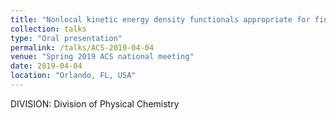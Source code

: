 ```yaml
---
title: "Nonlocal kinetic energy density functionals appropriate for finite systems and embedding simulations"
collection: talks
type: "Oral presentation"
permalink: /talks/ACS-2019-04-04
venue: "Spring 2019 ACS national meeting"
date: 2019-04-04
location: "Orlando, FL, USA"
---
```


DIVISION: Division of Physical Chemistry
